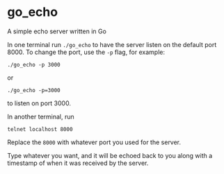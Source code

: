 # go_echo
A simple echo server written in Go

In one terminal run ```./go_echo``` to have the server listen on the default port 8000. To change the port, use the ```-p``` flag, for example:

    ./go_echo -p 3000
    
  or 
  
    ./go_echo -p=3000
    
to listen on port 3000.

In another terminal, run

    telnet localhost 8000

Replace the ```8000``` with whatever port you used for the server.

Type whatever you want, and it will be echoed back to you along with a timestamp of when it was received by the server.
